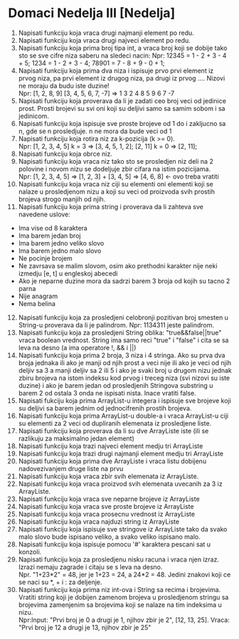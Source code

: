 # Domaci Nedelja III [Nedelja]

1. Napisati funkciju koja vraca drugi najmanji element po redu.
2. Napisati funkciju koja vraca drugi najveci element po redu.
3. Napisati funkciju koja prima broj tipa int, a vraca broj koji se dobije tako sto se sve cifre niza saberu na sledeci nacin:
Npr: 12345 = 1 - 2 + 3 - 4 + 5; 1234 = 1 - 2 + 3 - 4; 78901 = 7 - 8 + 9 - 0 + 1;
4. Napisati funkciju koja prima dva niza i ispisuje prvo prvi element iz prvog niza, pa prvi element iz drugog niza, pa drugi iz prvog .... Nizovi ne moraju da budu iste duzine!<br>Npr: [1, 2, 8, 9] [3, 4, 5, 6, 7, -7] => 1 3 2 4 8 5 9 6 7 -7
5. Napisati funkciju koja proverava da li je zadati ceo broj veci od jedinice prost. Prosti brojevi su svi oni koji su deljivi samo sa samim sobom i sa jedinicom.
6. Napisati funkciju koja ispisuje sve proste brojeve od 1 do i zakljucno sa n, gde se n prosledjuje. n ne mora da bude veci od 1
7. Napisati funkciju koja rotira niz za k-pozicija (k >= 0).<br>
Npr: [1, 2, 3, 4, 5] k = 3 => [3, 4, 5, 1, 2]; [2, 11] k = 0 => [2, 11];
8. Napisati funkciju koja obrce niz.
9. Napisati funkciju koja vraca niz tako sto se prosledjen niz deli na 2 polovine i novom nizu se dodeljuje zbir cifara na istim pozicijama.<br>
Npr: [1, 2, 3, 4, 5] => [1, 2, 3] + [3, 4, 5] => [4, 6, 8] <- ovo treba vratiti
10. Napisati funkciju koja vraca niz ciji su elementi oni elementi koji se nalaze u prosledjenom nizu a koji su veci od proizvoda svih prostih brojeva strogo manjih od njih.
11. Napisati funkciju koja prima string i proverava da li zahteva sve navedene uslove:
- Ima vise od 8 karaktera
- Ima barem jedan broj
- Ima barem jedno veliko slovo
- Ima barem jedno malo slovo
- Ne pocinje brojem
- Ne zavrsava se malim slovom, osim ako prethodni karakter nije neki izmedju [e, t] u engleskoj abecedi
- Ako je neparne duzine mora da sadrzi barem 3 broja od kojih su tacno 2 parna
- Nije anagram
- Nema belina
12. Napisati funkciju koja za prosledjeni celobronji pozitivan broj smesten u String-u proverava da li je palindrom. Npr: 1134311 jeste palindrom.
13. Napisati funkciju koja za prosledjeni String oblika: "true&&false||true" vraca boolean vrednost. String ima samo reci "true" i "false" i cita se sa leva na desno (a ima operatore !, && i ||)
14. Napisati funkciju koja prima 2 broja, 3 niza i 4 stringa. Ako su prva dva broja jednaka ili ako je manji od njih prost a veci nije ili ako je veci od njih deljiv sa 3 a manji deljiv sa 2 ili 5 i ako je svaki broj u drugom nizu jednak zbiru brojeva na istom indeksu kod prvog i treceg niza (svi nizovi su iste duzine) i ako je barem jedan od prosledjenih Stringova substring u barem 2 od ostala 3 onda ne ispisati nista. Inace vratiti false.
15. Napisati fukciju koja prima ArrayList-u integera i ispisuje sve brojeve koji su deljivi sa barem jednim od jednocifrenih prostih brojeva.
16. Napisati funkciju koja prima ArrayList-u double-a i vraca ArrayList-u ciji su elementi za 2 veci od dupliranih elemenata iz prosledjene liste.
17. Napisati funkciju koja proverava da li su dve ArrayListe iste (ili se razlikuju za maksimalno jedan element)
18. Napisati funkciju koja trazi najveci element medju tri ArrayListe
19. Napisati funkciju koja trazi drugi najmanji element medju tri ArrayListe
20. Napisati funkciju koja prima dve ArrayListe i vraca listu dobijenu nadovezivanjem druge liste na prvu
21. Napisati funkciju koja vraca zbir svih elemenata iz ArrayListe.
22. Napisati funkciju koja vraca proizvod svih elemenata uvecanih za 3 iz ArrayListe.
23. Napisati funkciju koja vraca sve neparne brojeve iz ArrayListe
24. Napisati funkciju koja vraca sve proste brojeve iz ArrayListe 
25. Napisati funkciju koja vraca prosecnu vrednost iz ArrayListe
26. Napisati funkciju koja vraca najduzi string iz ArrayListe
27. Napisati funkciju koja ispisuje sve stringove iz ArrayListe tako da svako malo slovo bude ispisano veliko, a svako veliko ispisano malo.
28. Napisati funkciju koja ispisuje pomocu '#' karaktera pescani sat u konzoli.
29. Napisati funkciju koja za prosledjenu nisku racuna i vraca njen izraz. Izrazi nemaju zagrade i citaju se s leva na desno.<br>
Npr. "1+23\*2" = 48,  jer je 1+23 = 24, a 24\*2 = 48. Jedini znakovi koji ce se naci su \*, + i : za deljenje.
30. Napisati funkciju koja prima niz int-ova i String sa recima i brojevima. Vratiti string koji je dobijen zamenom brojeva u prosledjenom stringu sa brojevima zamenjenim sa brojevima koji se nalaze na tim indeksima u nizu.<br>
Npr:Input: "Prvi broj je 0 a drugi je 1, njihov zbir je 2", [12, 13, 25]. Vraca: "Prvi broj je 12 a drugi je 13, njihov zbir je 25"
